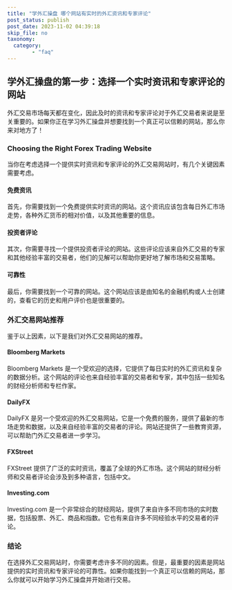 ```yaml
---
title: "学外汇操盘 哪个网站有实时的外汇资讯和专家评论"
post_status: publish
post_date: 2023-11-02 04:39:18
skip_file: no
taxonomy:
  category:
        - "faq"
---
```


## 学外汇操盘的第一步：选择一个实时资讯和专家评论的网站

外汇交易市场每天都在变化，因此及时的资讯和专家评论对于外汇交易者来说是至关重要的。如果你正在学习外汇操盘并想要找到一个真正可以信赖的网站，那么你来对地方了！

### Choosing the Right Forex Trading Website

当你在考虑选择一个提供实时资讯和专家评论的外汇交易网站时，有几个关键因素需要考虑。

#### 免费资讯

首先，你需要找到一个免费提供实时资讯的网站。这个资讯应该包含每日外汇市场走势，各种外汇货币的相对价值，以及其他重要的信息。

#### 投资者评论

其次，你需要寻找一个提供投资者评论的网站。这些评论应该来自外汇交易的专家和其他经验丰富的交易者，他们的见解可以帮助你更好地了解市场和交易策略。

#### 可靠性

最后，你需要找到一个可靠的网站。这个网站应该是由知名的金融机构或人士创建的，查看它的历史和用户评价也是很重要的。

### 外汇交易网站推荐

鉴于以上因素，以下是我们对外汇交易网站的推荐。

#### Bloomberg Markets

Bloomberg Markets 是一个受欢迎的选择，它提供了每日实时的外汇资讯和复杂的数据分析。这个网站的评论也来自经验丰富的交易者和专家，其中包括一些知名的财经分析师和专栏作家。

#### DailyFX

DailyFX 是另一个受欢迎的外汇交易网站，它是一个免费的服务，提供了最新的市场走势和数据，以及来自经验丰富的交易者的评论。网站还提供了一些教育资源，可以帮助门外汇交易者进一步学习。

#### FXStreet

FXStreet 提供了广泛的实时资讯，覆盖了全球的外汇市场。这个网站的财经分析师和交易者评论会涉及到多种语言，包括中文。

#### Investing.com

Investing.com 是一个非常综合的财经网站，提供了来自许多不同市场的实时数据，包括股票、外汇、商品和指数。它也有来自许多不同经验水平的交易者的评论。

### 结论

在选择外汇交易网站时，你需要考虑许多不同的因素。但是，最重要的因素是网站提供的实时资讯和专家评论的可靠性。如果你能找到一个真正可以信赖的网站，那么你就可以开始学习外汇操盘并开始进行交易。
